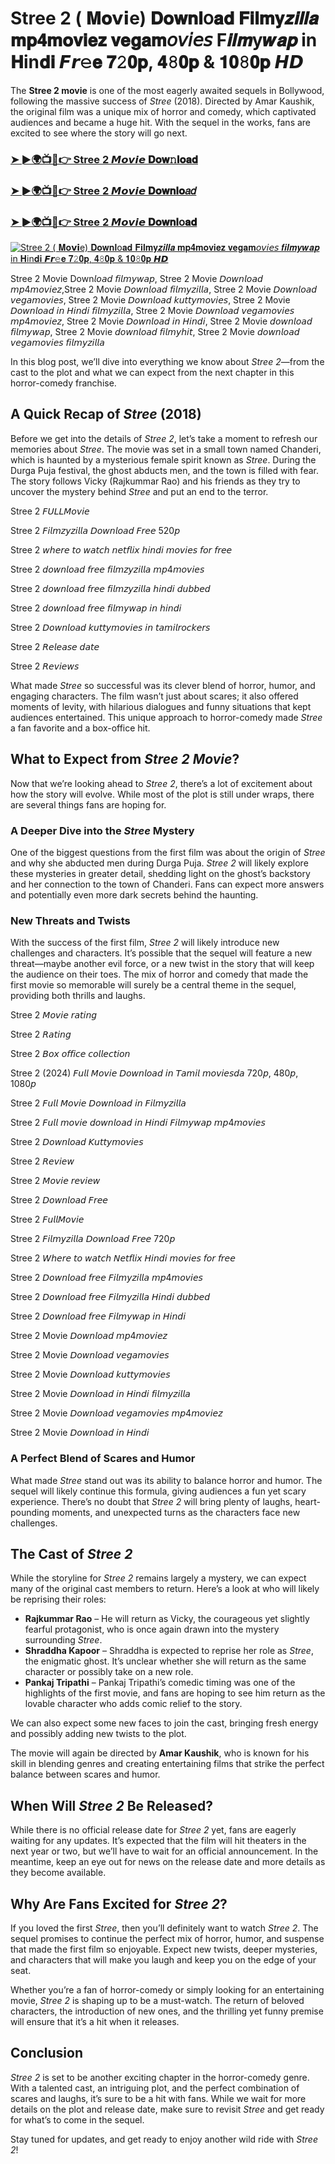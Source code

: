 # Stree 2 ( 𝐌𝐨𝘃𝗶e) 𝐃𝐨𝐰𝐧𝐥օ𝐚𝐝 𝐅𝐢𝐥𝐦𝐲𝒛𝒊𝒍𝒍𝒂 𝐦𝐩𝟒𝐦𝐨𝐯𝐢𝐞𝐳 𝐯𝐞𝐠𝐚𝐦𝘰𝘷𝘪𝘦𝘴 F𝒊𝒍𝒎y𝒘𝒂𝒑 in 𝐇in𝐝𝐢 𝙁𝙧𝚎𝐞 𝟕𝟸𝟎𝐩, 𝟒𝟾𝟎𝐩 & 𝟏𝟎𝟾𝟎𝐩 𝙃𝘿

The **Stree 2 movie** is one of the most eagerly awaited sequels in Bollywood, following the massive success of *Stree* (2018). Directed by Amar Kaushik, the original film was a unique mix of horror and comedy, which captivated audiences and became a huge hit. With the sequel in the works, fans are excited to see where the story will go next.

<h3><a href="https://movieslink.short.gy/Stree-2">➤ ►🌍📺📱👉 Stree 2  𝙈𝙤𝙫𝙞𝙚 𝐃𝐨𝐰𝚗𝐥𝐨𝐚𝐝 </a></h3>

<h3><a href="https://movieslink.short.gy/Stree-2">➤ ►🌍📺📱👉 Stree 2 𝙈𝙤𝙫𝙞𝙚 𝐃𝐨𝐰𝐧𝐥𝐨𝑎𝑑 </a></h3>

<h3><a href="https://movieslink.short.gy/Stree-2">➤ ►🌍📺📱👉 Stree 2 𝙈𝙤𝙫𝙞𝙚 𝐃𝐨𝐰𝐧𝐥օ𝐚𝐝 </a></h3>

[![Stree 2 ( 𝐌𝐨𝘃𝗶e) 𝐃𝐨𝐰𝐧𝐥օ𝐚𝐝 𝐅𝐢𝐥𝐦𝐲𝒛𝒊𝒍𝒍𝒂 𝐦𝐩𝟒𝐦𝐨𝐯𝐢𝐞𝐳 𝐯𝐞𝐠𝐚𝐦𝘰𝘷𝘪𝘦𝘴 𝒇𝒊𝒍𝒎𝒚𝒘𝒂𝒑 in 𝐇in𝐝𝐢 𝙁𝙧𝚎𝐞 𝟕𝟸𝟎𝐩, 𝟒𝟾𝟎𝐩 & 𝟏𝟎𝟾𝟎𝐩 𝙃𝘿](https://blogger.googleusercontent.com/img/b/R29vZ2xl/AVvXsEg9UoA0ZgKpynBDLS0J_g6LFYiccYn6dIIfokcVnheaD1ijVIF_dT8y30_WLwAaKyQedCjB_dyp0dLN8AMhHDn6A4wrUBN3UhSrbUDqKGfmeyck1zsoheKcQ2mKHz9Yzr3vFQPaF1tRq1Lg8CBWwg26c4J1O5C9wHa7vdWeSiPZ3alFHZEbTHH1rRRP1MZl/s275/hfhhf.jpg)](https://movieslink.short.gy/Stree-2)

Stree 2 Movie Down𝘭𝘰𝘢𝘥 𝘧𝘪𝘭𝘮𝘺𝘸𝘢𝘱, Stree 2 Movie 𝘋𝘰𝘸𝘯𝘭𝘰𝘢𝘥 𝘮𝘱4𝘮𝘰𝘷𝘪𝘦𝘻,Stree 2 Movie 𝘋𝘰𝘸𝘯𝘭𝘰𝘢𝘥 𝘧𝘪𝘭𝘮𝘺𝘻𝘪𝘭𝘭𝘢, Stree 2 Movie 𝘋𝘰𝘸𝘯𝘭𝘰𝘢𝘥 𝘷𝘦𝘨𝘢𝘮𝘰𝘷𝘪𝘦𝘴, Stree 2 Movie 𝘋𝘰𝘸𝘯𝘭𝘰𝘢𝘥 𝘬𝘶𝘵𝘵𝘺𝘮𝘰𝘷𝘪𝘦𝘴, Stree 2 Movie 𝘋𝘰𝘸𝘯𝘭𝘰𝘢𝘥 𝘪𝘯 𝘏𝘪𝘯𝘥𝘪 𝘧𝘪𝘭𝘮𝘺𝘻𝘪𝘭𝘭𝘢, Stree 2 Movie 𝘋𝘰𝘸𝘯𝘭𝘰𝘢𝘥 𝘷𝘦𝘨𝘢𝘮𝘰𝘷𝘪𝘦𝘴 𝘮𝘱4𝘮𝘰𝘷𝘪𝘦𝘻, Stree 2 Movie 𝘋𝘰𝘸𝘯𝘭𝘰𝘢𝘥 𝘪𝘯 𝘏𝘪𝘯𝘥𝘪, Stree 2 Movie 𝘥𝘰𝘸𝘯𝘭𝘰𝘢𝘥 𝘧𝘪𝘭𝘮𝘺𝘸𝘢𝘱, Stree 2 Movie 𝘥𝘰𝘸𝘯𝘭𝘰𝘢𝘥 𝘧𝘪𝘭𝘮𝘺𝘩𝘪𝘵, Stree 2 Movie 𝘥𝘰𝘸𝘯𝘭𝘰𝘢𝘥 𝘷𝘦𝘨𝘢𝘮𝘰𝘷𝘪𝘦𝘴 𝘧𝘪𝘭𝘮𝘺𝘻𝘪𝘭𝘭𝘢


In this blog post, we’ll dive into everything we know about *Stree 2*—from the cast to the plot and what we can expect from the next chapter in this horror-comedy franchise.

## A Quick Recap of *Stree* (2018)

Before we get into the details of *Stree 2*, let’s take a moment to refresh our memories about *Stree*. The movie was set in a small town named Chanderi, which is haunted by a mysterious female spirit known as *Stree*. During the Durga Puja festival, the ghost abducts men, and the town is filled with fear. The story follows Vicky (Rajkummar Rao) and his friends as they try to uncover the mystery behind *Stree* and put an end to the terror.

Stree 2 𝘍𝘜𝘓𝘓𝘔𝘰𝘷𝘪𝘦

Stree 2 𝘍𝘪𝘭𝘮𝘻𝘺𝘻𝘪𝘭𝘭𝘢 𝘋𝘰𝘸𝘯𝘭𝘰𝘢𝘥 𝘍𝘳𝘦𝘦 520𝘱

Stree 2 𝘸𝘩𝘦𝘳𝘦 𝘵𝘰 𝘸𝘢𝘵𝘤𝘩 𝘯𝘦𝘵𝘧𝘭𝘪𝘹 𝘩𝘪𝘯𝘥𝘪 𝘮𝘰𝘷𝘪𝘦𝘴 𝘧𝘰𝘳 𝘧𝘳𝘦𝘦

Stree 2 𝘥𝘰𝘸𝘯𝘭𝘰𝘢𝘥 𝘧𝘳𝘦𝘦 𝘧𝘪𝘭𝘮𝘻𝘺𝘻𝘪𝘭𝘭𝘢 𝘮𝘱4𝘮𝘰𝘷𝘪𝘦𝘴

Stree 2 𝘥𝘰𝘸𝘯𝘭𝘰𝘢𝘥 𝘧𝘳𝘦𝘦 𝘧𝘪𝘭𝘮𝘻𝘺𝘻𝘪𝘭𝘭𝘢 𝘩𝘪𝘯𝘥𝘪 𝘥𝘶𝘣𝘣𝘦𝘥

Stree 2 𝘥𝘰𝘸𝘯𝘭𝘰𝘢𝘥 𝘧𝘳𝘦𝘦 𝘧𝘪𝘭𝘮𝘺𝘸𝘢𝘱 𝘪𝘯 𝘩𝘪𝘯𝘥𝘪

Stree 2 𝘋𝘰𝘸𝘯𝘭𝘰𝘢𝘥 𝘬𝘶𝘵𝘵𝘺𝘮𝘰𝘷𝘪𝘦𝘴 𝘪𝘯 𝘵𝘢𝘮𝘪𝘭𝘳𝘰𝘤𝘬𝘦𝘳𝘴

Stree 2 𝘙𝘦𝘭𝘦𝘢𝘴𝘦 𝘥𝘢𝘵𝘦

Stree 2 𝘙𝘦𝘷𝘪𝘦𝘸𝘴

What made *Stree* so successful was its clever blend of horror, humor, and engaging characters. The film wasn’t just about scares; it also offered moments of levity, with hilarious dialogues and funny situations that kept audiences entertained. This unique approach to horror-comedy made *Stree* a fan favorite and a box-office hit.

## What to Expect from *Stree 2 Movie*?

Now that we’re looking ahead to *Stree 2*, there’s a lot of excitement about how the story will evolve. While most of the plot is still under wraps, there are several things fans are hoping for.

### A Deeper Dive into the *Stree* Mystery

One of the biggest questions from the first film was about the origin of *Stree* and why she abducted men during Durga Puja. *Stree 2* will likely explore these mysteries in greater detail, shedding light on the ghost’s backstory and her connection to the town of Chanderi. Fans can expect more answers and potentially even more dark secrets behind the haunting.

### New Threats and Twists

With the success of the first film, *Stree 2* will likely introduce new challenges and characters. It’s possible that the sequel will feature a new threat—maybe another evil force, or a new twist in the story that will keep the audience on their toes. The mix of horror and comedy that made the first movie so memorable will surely be a central theme in the sequel, providing both thrills and laughs.

Stree 2 𝘔𝘰𝘷𝘪𝘦 𝘳𝘢𝘵𝘪𝘯𝘨

Stree 2 𝘙𝘢𝘵𝘪𝘯𝘨

Stree 2 𝘉𝘰𝘹 𝘰𝘧𝘧𝘪𝘤𝘦 𝘤𝘰𝘭𝘭𝘦𝘤𝘵𝘪𝘰𝘯

Stree 2 (2024) 𝘍𝘶𝘭𝘭 𝘔𝘰𝘷𝘪𝘦 𝘋𝘰𝘸𝘯𝘭𝘰𝘢𝘥 𝘪𝘯 𝘛𝘢𝘮𝘪𝘭 𝘮𝘰𝘷𝘪𝘦𝘴𝘥𝘢 720𝘱, 480𝘱, 1080𝘱

Stree 2 𝘍𝘶𝘭𝘭 𝘔𝘰𝘷𝘪𝘦 𝘋𝘰𝘸𝘯𝘭𝘰𝘢𝘥 𝘪𝘯 𝘍𝘪𝘭𝘮𝘺𝘻𝘪𝘭𝘭𝘢

Stree 2 𝘍𝘶𝘭𝘭 𝘮𝘰𝘷𝘪𝘦 𝘥𝘰𝘸𝘯𝘭𝘰𝘢𝘥 𝘪𝘯 𝘏𝘪𝘯𝘥𝘪 𝘍𝘪𝘭𝘮𝘺𝘸𝘢𝘱 𝘮𝘱4𝘮𝘰𝘷𝘪𝘦𝘴

Stree 2 𝘋𝘰𝘸𝘯𝘭𝘰𝘢𝘥 𝘒𝘶𝘵𝘵𝘺𝘮𝘰𝘷𝘪𝘦𝘴

Stree 2 𝘙𝘦𝘷𝘪𝘦𝘸

Stree 2 𝘔𝘰𝘷𝘪𝘦 𝘳𝘦𝘷𝘪𝘦𝘸

Stree 2 𝘋𝘰𝘸𝘯𝘭𝘰𝘢𝘥 𝘍𝘳𝘦𝘦

Stree 2 𝘍𝘶𝘭𝘭𝘔𝘰𝘷𝘪𝘦

Stree 2 𝘍𝘪𝘭𝘮𝘺𝘻𝘪𝘭𝘭𝘢 𝘋𝘰𝘸𝘯𝘭𝘰𝘢𝘥 𝘍𝘳𝘦𝘦 720𝘱

Stree 2 𝘞𝘩𝘦𝘳𝘦 𝘵𝘰 𝘸𝘢𝘵𝘤𝘩 𝘕𝘦𝘵𝘧𝘭𝘪𝘹 𝘏𝘪𝘯𝘥𝘪 𝘮𝘰𝘷𝘪𝘦𝘴 𝘧𝘰𝘳 𝘧𝘳𝘦𝘦

Stree 2 𝘋𝘰𝘸𝘯𝘭𝘰𝘢𝘥 𝘧𝘳𝘦𝘦 𝘍𝘪𝘭𝘮𝘺𝘻𝘪𝘭𝘭𝘢 𝘮𝘱4𝘮𝘰𝘷𝘪𝘦𝘴

Stree 2 𝘋𝘰𝘸𝘯𝘭𝘰𝘢𝘥 𝘧𝘳𝘦𝘦 𝘍𝘪𝘭𝘮𝘺𝘻𝘪𝘭𝘭𝘢 𝘏𝘪𝘯𝘥𝘪 𝘥𝘶𝘣𝘣𝘦𝘥

Stree 2 𝘋𝘰𝘸𝘯𝘭𝘰𝘢𝘥 𝘧𝘳𝘦𝘦 𝘍𝘪𝘭𝘮𝘺𝘸𝘢𝘱 𝘪𝘯 𝘏𝘪𝘯𝘥𝘪

Stree 2 Movie 𝘋𝘰𝘸𝘯𝘭𝘰𝘢𝘥 𝘮𝘱4𝘮𝘰𝘷𝘪𝘦𝘻

Stree 2 Movie 𝘋𝘰𝘸𝘯𝘭𝘰𝘢𝘥 𝘷𝘦𝘨𝘢𝘮𝘰𝘷𝘪𝘦𝘴

Stree 2 Movie 𝘋𝘰𝘸𝘯𝘭𝘰𝘢𝘥 𝘬𝘶𝘵𝘵𝘺𝘮𝘰𝘷𝘪𝘦𝘴

Stree 2 Movie 𝘋𝘰𝘸𝘯𝘭𝘰𝘢𝘥 𝘪𝘯 𝘏𝘪𝘯𝘥𝘪 𝘧𝘪𝘭𝘮𝘺𝘻𝘪𝘭𝘭𝘢

Stree 2 Movie 𝘋𝘰𝘸𝘯𝘭𝘰𝘢𝘥 𝘷𝘦𝘨𝘢𝘮𝘰𝘷𝘪𝘦𝘴 𝘮𝘱4𝘮𝘰𝘷𝘪𝘦𝘻

Stree 2 Movie 𝘋𝘰𝘸𝘯𝘭𝘰𝘢𝘥 𝘪𝘯 𝘏𝘪𝘯𝘥𝘪

### A Perfect Blend of Scares and Humor

What made *Stree* stand out was its ability to balance horror and humor. The sequel will likely continue this formula, giving audiences a fun yet scary experience. There’s no doubt that *Stree 2* will bring plenty of laughs, heart-pounding moments, and unexpected turns as the characters face new challenges.

## The Cast of *Stree 2*

While the storyline for *Stree 2* remains largely a mystery, we can expect many of the original cast members to return. Here’s a look at who will likely be reprising their roles:

- **Rajkummar Rao** – He will return as Vicky, the courageous yet slightly fearful protagonist, who is once again drawn into the mystery surrounding *Stree*.
- **Shraddha Kapoor** – Shraddha is expected to reprise her role as *Stree*, the enigmatic ghost. It’s unclear whether she will return as the same character or possibly take on a new role.
- **Pankaj Tripathi** – Pankaj Tripathi’s comedic timing was one of the highlights of the first movie, and fans are hoping to see him return as the lovable character who adds comic relief to the story.

We can also expect some new faces to join the cast, bringing fresh energy and possibly adding new twists to the plot.

The movie will again be directed by **Amar Kaushik**, who is known for his skill in blending genres and creating entertaining films that strike the perfect balance between scares and humor.

## When Will *Stree 2* Be Released?

While there is no official release date for *Stree 2* yet, fans are eagerly waiting for any updates. It’s expected that the film will hit theaters in the next year or two, but we’ll have to wait for an official announcement. In the meantime, keep an eye out for news on the release date and more details as they become available.

## Why Are Fans Excited for *Stree 2*?

If you loved the first *Stree*, then you’ll definitely want to watch *Stree 2*. The sequel promises to continue the perfect mix of horror, humor, and suspense that made the first film so enjoyable. Expect new twists, deeper mysteries, and characters that will make you laugh and keep you on the edge of your seat.

Whether you’re a fan of horror-comedy or simply looking for an entertaining movie, *Stree 2* is shaping up to be a must-watch. The return of beloved characters, the introduction of new ones, and the thrilling yet funny premise will ensure that it’s a hit when it releases.

## Conclusion

*Stree 2* is set to be another exciting chapter in the horror-comedy genre. With a talented cast, an intriguing plot, and the perfect combination of scares and laughs, it’s sure to be a hit with fans. While we wait for more details on the plot and release date, make sure to revisit *Stree* and get ready for what’s to come in the sequel.

Stay tuned for updates, and get ready to enjoy another wild ride with *Stree 2*!
